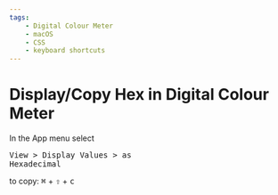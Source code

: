 ```yaml
---
tags:
    - Digital Colour Meter
    - macOS
    - CSS
    - keyboard shortcuts
---
```


# Display/Copy Hex in Digital Colour Meter

In the App menu select <pre>View > Display Values > as Hexadecimal</pre>

to copy: <kbd>⌘</kbd> + <kbd alt="shift" title="shift">⇧</kbd> + <kbd>c</kbd>
